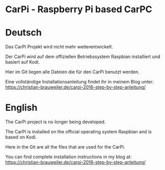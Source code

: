 # CarPi - Raspberry Pi based CarPC

# Deutsch
Das CarPi Projekt wird nicht mehr weiterentwickelt.

Der CarPi wird auf dem offiziellen Betriebssystem Raspbian installiert und basiert auf Kodi.

Hier im Git liegen alle Dateien die für den CarPi benutzt werden.

Eine vollständige Installationsanleitung findet ihr in meinem Blog unter: https://christian-brauweiler.de/carpi-2016-step-by-step-anleitung/


# English
The CarPi project is no longer being developed.

The CarPi is installed on the official operating system Raspbian and is based on Kodi.

Here in the Git are all the files that are used for the CarPi.

You can find complete installation instructions in my blog at: https://christian-brauweiler.de/carpi-2016-step-by-step-anleitung/